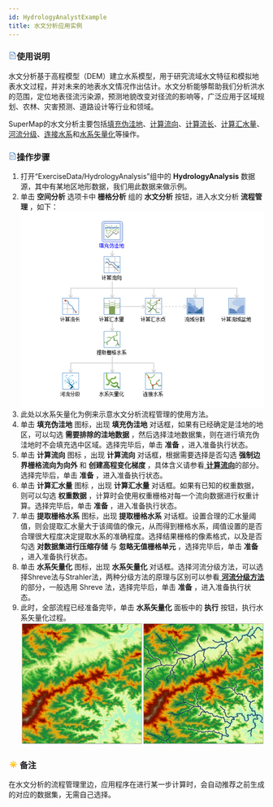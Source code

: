 ```yaml
---
id: HydrologyAnalystExample
title: 水文分析应用实例
---
```

### ![](../img/Read.gif)使用说明

水文分析基于高程模型（DEM）建立水系模型，用于研究流域水文特征和模拟地表水文过程，并对未来的地表水文情况作出估计。水文分析能够帮助我们分析洪水的范围，定位地表径流污染源，预测地貌改变对径流的影响等，广泛应用于区域规划、农林、灾害预测、道路设计等行业和领域。

SuperMap的水文分析主要包括[填充伪洼地](FillSink)、[计算流向](CalFlowDirection)、[计算流长](CalFlowLength)、[计算汇水量](CalFlowAcc)、[河流分级](StreamOrder)、[连接水系](StreamLink)和[水系矢量化](StreamToLine)等操作。

### ![](../img/Read.gif)操作步骤

  1. 打开“ExerciseData/HydrologyAnalysis”组中的 **HydrologyAnalysis** 数据源，其中有某地区地形数据，我们用此数据来做示例。
  2. 单击 **空间分析** 选项卡中 **栅格分析** 组的 **水文分析** 按钮，进入水文分析 **流程管理** ，如下：<br/>![](img/HydrologyAnalyst1.png)  
  3. 此处以水系矢量化为例来示意水文分析流程管理的使用方法。
  4. 单击 **填充伪洼地** 图标，出现 **填充伪洼地** 对话框，如果有已经确定是洼地的地区，可以勾选 **需要排除的洼地数据** ，然后选择洼地数据集，则在进行填充伪洼地时不会填充选中区域。选择完毕后，单击 **准备** ，进入准备执行状态。
  5. 单击 **计算流向** 图标 ，出现 **计算流向** 对话框，根据需要选择是否勾选 **强制边界栅格流向为向外** 和 **创建高程变化梯度** ，具体含义请参看[ **计算流向**](CalFlowDirection)的部分。选择完毕后，单击 **准备** ，进入准备执行状态。
  6. 单击 **计算汇水量** 图标 ，出现 **计算汇水量** 对话框。如果有已知的权重数据，则可以勾选 **权重数据** ，计算时会使用权重栅格对每一个流向数据进行权重计算。选择完毕后，单击 **准备** ，进入准备执行状态。
  7. 单击 **提取栅格水系** 图标，出现 **提取栅格水系** 对话框。设置合理的汇水量阈值，则会提取汇水量大于该阈值的像元，从而得到栅格水系，阈值设置的是否合理很大程度决定提取水系的准确程度。选择结果栅格的像素格式，以及是否勾选 **对数据集进行压缩存储** 与 **忽略无值栅格单元** ，选择完毕后，单击 **准备** ，进入准备执行状态。
  8. 单击 **水系矢量化** 图标，出现 **水系矢量化** 对话框。选择河流分级方法，可以选择Shreve法与Strahler法，两种分级方法的原理与区别可以参看[ **河流分级方法**](StreamOrder)的部分，一般选用 Shreve 法，选择完毕后，单击 **准备** ，进入准备执行状态。
  9. 此时，全部流程已经准备完毕，单击 **水系矢量化** 面板中的 **执行** 按钮，执行水系矢量化过程。
![](img/StreamToLine3.png) 

### ![](../img/Note.png)备注

在水文分析的流程管理里边，应用程序在进行某一步计算时，会自动推荐之前生成的对应的数据集，无需自己选择。
